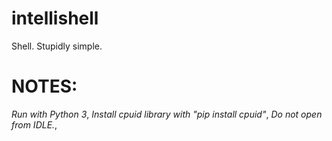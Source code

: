 # intellishell
Shell. Stupidly simple.

# NOTES:
*Run with Python 3*,
*Install cpuid library with "pip install cpuid"*,
*Do not open from IDLE.*,
